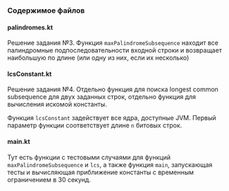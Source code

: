 ### Содержимое файлов
#### palindromes.kt
Решение задания №3. Функция `maxPalindromeSubsequence` находит все
палиндромные подпоследовательности входной строки и возвращает наибольшую по длине (или одну из них, если их
несколько)
#### lcsConstant.kt
Решение задания №4. Отдельно функция для поиска longest common subsequence для
двух заданных строк, отдельно функция для вычисления искомой константы. 

Функция `lcsConstant` задействует все ядра, доступные JVM. Первый параметр функции соответствует длине `n` битовых 
строк. 
#### main.kt
Тут есть функции с тестовыми случаями для функций `maxPalindromeSubsequence` и `lcs`, а также
функция `main`, запускающая тесты и вычисляющая приближение константы с временным ограничением в 30 секунд.